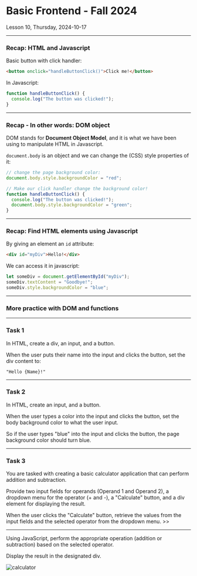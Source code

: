 <!-- .slide: id="lesson10" -->

# Basic Frontend - Fall 2024

Lesson 10, Thursday, 2024-10-17

---

### Recap: HTML and Javascript

Basic button with click handler:

```html
<button onclick="handleButtonClick()">Click me!</button>
```

In Javascript:

```js
function handleButtonClick() {
  console.log("The button was clicked!");
}
```

---

### Recap - In other words: DOM object

DOM stands for **Document Object Model**, and it is what we have been using to manipulate HTML in Javascript.

`document.body` is an object and we can change the (CSS) style properties of it:

```js
// change the page background color:
document.body.style.backgroundColor = "red";

// Make our click handler change the background color!
function handleButtonClick() {
  console.log("The button was clicked!");
  document.body.style.backgroundColor = "green";
}
```

---

### Recap: Find HTML elements using Javascript

By giving an element an `id` attribute:

```html
<div id="myDiv">Hello!</div>
```

We can access it in javascript:

```js
let someDiv = document.getElementById("myDiv");
someDiv.textContent = "Goodbye!";
someDiv.style.backgroundColor = "blue";
```

---

### More practice with DOM and functions

---

### Task 1

In HTML, create a div, an input, and a button.

When the user puts their name into the input and clicks the button, set the div content to:

`"Hello {Name}!"`

---

### Task 2

In HTML, create an input, and a button.

When the user types a color into the input and clicks the button, set the body background color to what the user input.

So if the user types "blue" into the input and clicks the button, the page background color should turn blue.

---

### Task 3

You are tasked with creating a basic calculator application that can perform addition and subtraction.

Provide two input fields for operands (Operand 1 and Operand 2), a dropdown menu for the operator (+ and -), a "Calculate" button, and a div element for displaying the result.

When the user clicks the "Calculate" button, retrieve the values from the input fields and the selected operator from the dropdown menu. >>

---

Using JavaScript, perform the appropriate operation (addition or subtraction) based on the selected operator.

Display the result in the designated div.

![calculator](images/calculator.png) <!-- .element height="300px" width="500px" -->
